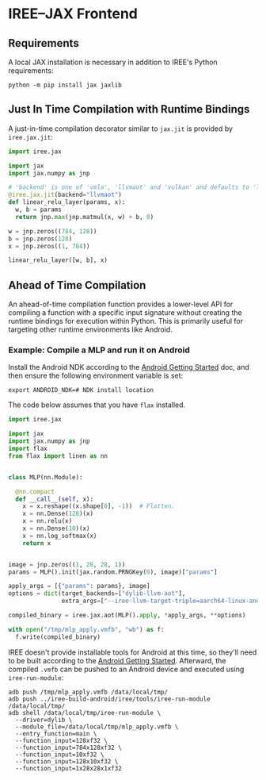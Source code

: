 # IREE–JAX Frontend

## Requirements

A local JAX installation is necessary in addition to IREE's Python requirements:

```shell
python -m pip install jax jaxlib
```

## Just In Time Compilation with Runtime Bindings

A just-in-time compilation decorator similar to `jax.jit` is provided by
`iree.jax.jit`:

```python
import iree.jax

import jax
import jax.numpy as jnp

# 'backend' is one of 'vmla', 'llvmaot' and 'vulkan' and defaults to 'llvmaot'.
@iree.jax.jit(backend="llvmaot")
def linear_relu_layer(params, x):
  w, b = params
  return jnp.max(jnp.matmul(x, w) + b, 0)

w = jnp.zeros((784, 128))
b = jnp.zeros(128)
x = jnp.zeros((1, 784))

linear_relu_layer([w, b], x)
```

## Ahead of Time Compilation

An ahead-of-time compilation function provides a lower-level API for compiling a
function with a specific input signature without creating the runtime bindings
for execution within Python. This is primarily useful for targeting other
runtime environments like Android.

### Example: Compile a MLP and run it on Android

Install the Android NDK according to the
[Android Getting Started](https://google.github.io/iree/get-started/getting-started-android-cmake)
doc, and then ensure the following environment variable is set:

```shell
export ANDROID_NDK=# NDK install location
```

The code below assumes that you have `flax` installed.

```python
import iree.jax

import jax
import jax.numpy as jnp
import flax
from flax import linen as nn


class MLP(nn.Module):

  @nn.compact
  def __call__(self, x):
    x = x.reshape((x.shape[0], -1))  # Flatten.
    x = nn.Dense(128)(x)
    x = nn.relu(x)
    x = nn.Dense(10)(x)
    x = nn.log_softmax(x)
    return x


image = jnp.zeros((1, 28, 28, 1))
params = MLP().init(jax.random.PRNGKey(0), image)["params"]

apply_args = [{"params": params}, image]
options = dict(target_backends=["dylib-llvm-aot"],
               extra_args=["--iree-llvm-target-triple=aarch64-linux-android"])

compiled_binary = iree.jax.aot(MLP().apply, *apply_args, **options)

with open("/tmp/mlp_apply.vmfb", "wb") as f:
  f.write(compiled_binary)
```

IREE doesn't provide installable tools for Android at this time, so they'll need
to be built according to the
[Android Getting Started](https://google.github.io/iree/get-started/getting-started-android-cmake).
Afterward, the compiled `.vmfb` can be pushed to an Android device and executed
using `iree-run-module`:

```shell
adb push /tmp/mlp_apply.vmfb /data/local/tmp/
adb push ../iree-build-android/iree/tools/iree-run-module /data/local/tmp/
adb shell /data/local/tmp/iree-run-module \
  --driver=dylib \
  --module_file=/data/local/tmp/mlp_apply.vmfb \
  --entry_function=main \
  --function_input=128xf32 \
  --function_input=784x128xf32 \
  --function_input=10xf32 \
  --function_input=128x10xf32 \
  --function_input=1x28x28x1xf32
```
